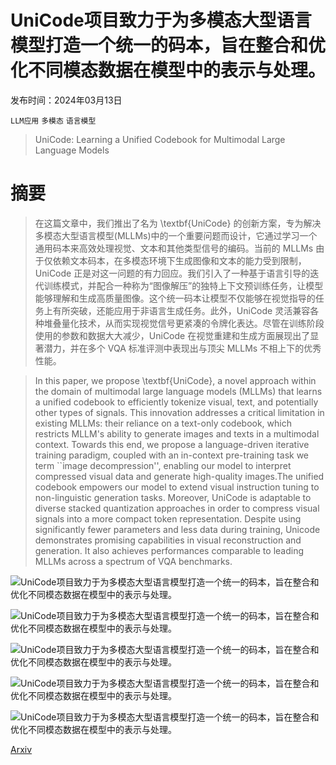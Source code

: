 # UniCode项目致力于为多模态大型语言模型打造一个统一的码本，旨在整合和优化不同模态数据在模型中的表示与处理。

发布时间：2024年03月13日

`LLM应用` `多模态` `语言模型`

> UniCode: Learning a Unified Codebook for Multimodal Large Language Models

# 摘要

> 在这篇文章中，我们推出了名为 \textbf{UniCode} 的创新方案，专为解决多模态大型语言模型(MLLMs)中的一个重要问题而设计，它通过学习一个通用码本来高效处理视觉、文本和其他类型信号的编码。当前的 MLLMs 由于仅依赖文本码本，在多模态环境下生成图像和文本的能力受到限制，UniCode 正是对这一问题的有力回应。我们引入了一种基于语言引导的迭代训练模式，并配合一种称为“图像解压”的独特上下文预训练任务，让模型能够理解和生成高质量图像。这个统一码本让模型不仅能够在视觉指导的任务上有所突破，还能应用于非语言生成任务。此外，UniCode 灵活兼容各种堆叠量化技术，从而实现视觉信号更紧凑的令牌化表达。尽管在训练阶段使用的参数和数据大大减少，UniCode 在视觉重建和生成方面展现出了显著潜力，并在多个 VQA 标准评测中表现出与顶尖 MLLMs 不相上下的优秀性能。

> In this paper, we propose \textbf{UniCode}, a novel approach within the domain of multimodal large language models (MLLMs) that learns a unified codebook to efficiently tokenize visual, text, and potentially other types of signals. This innovation addresses a critical limitation in existing MLLMs: their reliance on a text-only codebook, which restricts MLLM's ability to generate images and texts in a multimodal context. Towards this end, we propose a language-driven iterative training paradigm, coupled with an in-context pre-training task we term ``image decompression'', enabling our model to interpret compressed visual data and generate high-quality images.The unified codebook empowers our model to extend visual instruction tuning to non-linguistic generation tasks. Moreover, UniCode is adaptable to diverse stacked quantization approaches in order to compress visual signals into a more compact token representation. Despite using significantly fewer parameters and less data during training, Unicode demonstrates promising capabilities in visual reconstruction and generation. It also achieves performances comparable to leading MLLMs across a spectrum of VQA benchmarks.

![UniCode项目致力于为多模态大型语言模型打造一个统一的码本，旨在整合和优化不同模态数据在模型中的表示与处理。](../../../paper_images/2403.09072/x2.png)

![UniCode项目致力于为多模态大型语言模型打造一个统一的码本，旨在整合和优化不同模态数据在模型中的表示与处理。](../../../paper_images/2403.09072/x3.png)

![UniCode项目致力于为多模态大型语言模型打造一个统一的码本，旨在整合和优化不同模态数据在模型中的表示与处理。](../../../paper_images/2403.09072/x4.png)

![UniCode项目致力于为多模态大型语言模型打造一个统一的码本，旨在整合和优化不同模态数据在模型中的表示与处理。](../../../paper_images/2403.09072/x5.png)

![UniCode项目致力于为多模态大型语言模型打造一个统一的码本，旨在整合和优化不同模态数据在模型中的表示与处理。](../../../paper_images/2403.09072/x6.png)

[Arxiv](https://arxiv.org/abs/2403.09072)